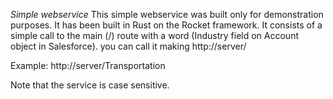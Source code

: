 *Simple webservice*
This simple webservice was built only for demonstration purposes.
It has been built in Rust on the Rocket framework.
It consists of a simple call to the main (/) route with a word (Industry field on Account object in Salesforce).
you can call it making http://server/<Industry>

Example:
http://server/Transportation

Note that the service is case sensitive.
